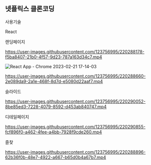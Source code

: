 
## 넷플릭스 클론코딩

사용기술

React


랜딩페이지

https://user-images.githubusercontent.com/123756995/220288178-f5ba8407-21b0-4f57-9d23-787a163d34c7.mp4



![React App - Chrome 2023-02-21 17-14-03](https://user-images.githubusercontent.com/123756995/220288057-9d935da7-57e2-4e4e-af99-efce84e4caf0.gif)



https://user-images.githubusercontent.com/123756995/220288660-2e089da9-2a1e-468f-8d7d-e5080d22aaf7.mp4


슬라이드


https://user-images.githubusercontent.com/123756995/220290052-8be85ed3-7228-4079-8592-d453ab840747.mp4


디테일페이지


https://user-images.githubusercontent.com/123756995/220290855-fcf896f0-a462-4fee-a4bb-7928f9cde260.mp4




즐찾

https://user-images.githubusercontent.com/123756995/220288896-62b36f0b-48e7-4922-a667-b65d0b4a67b7.mp4





